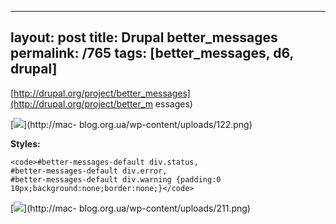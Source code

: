---
layout: post
title: Drupal better_messages
permalink: /765
tags: [better_messages, d6, drupal]
----

[http://drupal.org/project/better_messages](http://drupal.org/project/better_m
essages)


[![](http://mac-blog.org.ua/wp-content/uploads/122-199x300.png)](http://mac-
blog.org.ua/wp-content/uploads/122.png)


**Styles:**

    
    <code>#better-messages-default div.status,
    #better-messages-default div.error,
    #better-messages-default div.warning {padding:0 10px;background:none;border:none;}</code>




[![](http://mac-blog.org.ua/wp-content/uploads/211-300x153.png)](http://mac-
blog.org.ua/wp-content/uploads/211.png)

